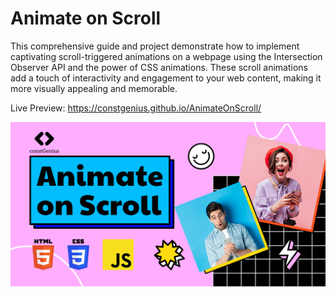 # Animate on Scroll

This comprehensive guide and project demonstrate how to implement captivating scroll-triggered animations on a webpage using the Intersection Observer API and the power of CSS animations. These scroll animations add a touch of interactivity and engagement to your web content, making it more visually appealing and memorable.

Live Preview: https://constgenius.github.io/AnimateOnScroll/

![Animate on Scroll](images/AnimateonScroll.png)